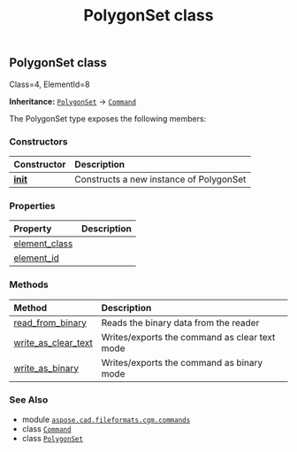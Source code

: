 ﻿---
title: PolygonSet class
second_title: Aspose.CAD for Python via .NET API References
description: 
type: docs
weight: 1440
url: /python-net/aspose.cad.fileformats.cgm.commands/polygonset/
is_root: false
---

## PolygonSet class

Class=4, ElementId=8



**Inheritance:** [`PolygonSet`](/cad/python-net/aspose.cad.fileformats.cgm.commands/polygonset) → 
[`Command`](/cad/python-net/aspose.cad.fileformats.cgm.commands/command)



The PolygonSet type exposes the following members:

### Constructors
| Constructor | Description |
| :- | :- |
| [__init__](/cad/python-net/aspose.cad.fileformats.cgm.commands/polygonset/__init__/#aspose.cad.fileformats.cgm.CgmFile) | Constructs a new instance of PolygonSet |


### Properties
| Property | Description |
| :- | :- |
| [element_class](/cad/python-net/aspose.cad.fileformats.cgm.commands/polygonset/element_class) |  |
| [element_id](/cad/python-net/aspose.cad.fileformats.cgm.commands/polygonset/element_id) |  |


### Methods
| Method | Description |
| :- | :- |
| [read_from_binary](/cad/python-net/aspose.cad.fileformats.cgm.commands/polygonset/read_from_binary/#aspose.cad.fileformats.cgm.IBinaryReader) | Reads the binary data from the reader |
| [write_as_clear_text](/cad/python-net/aspose.cad.fileformats.cgm.commands/polygonset/write_as_clear_text/#aspose.cad.fileformats.cgm.IClearTextWriter) | Writes/exports the command as clear text mode |
| [write_as_binary](/cad/python-net/aspose.cad.fileformats.cgm.commands/polygonset/write_as_binary/#aspose.cad.fileformats.cgm.IBinaryWriter) | Writes/exports the command as binary mode |



### See Also
* module [`aspose.cad.fileformats.cgm.commands`](..)
* class [`Command`](/cad/python-net/aspose.cad.fileformats.cgm.commands/command)
* class [`PolygonSet`](/cad/python-net/aspose.cad.fileformats.cgm.commands/polygonset)
